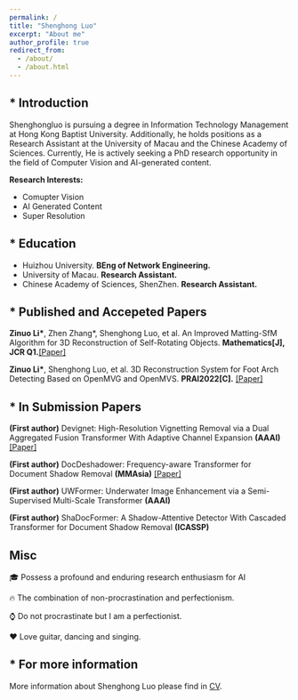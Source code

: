 ```yaml
---
permalink: /
title: "Shenghong Luo"
excerpt: "About me"
author_profile: true
redirect_from: 
  - /about/
  - /about.html
---
```

## * Introduction
Shenghongluo is pursuing a degree in Information Technology Management at Hong Kong Baptist University. Additionally, he holds positions as a Research Assistant at the University of Macau and the Chinese Academy of Sciences. Currently, He is actively seeking a PhD research opportunity in the field of Computer Vision and AI-generated content.

<b>Research Interests:</b>
* Comupter Vision
* AI Generated Content
* Super Resolution


## * Education
* Huizhou University. **BEng of Network Engineering.**
* University of Macau. **Research Assistant.**
* Chinese Academy of Sciences, ShenZhen. **Research Assistant.**


## * Published and Accepeted Papers
**Zinuo Li\***, Zhen Zhang\*, Shenghong Luo, et al. An Improved Matting-SfM Algorithm for 3D Reconstruction of Self-Rotating Objects. **Mathematics[J], JCR Q1.**<a href="https://doi.org/10.3390/math10162892">[Paper]</a>

**Zinuo Li\***, Shenghong Luo, et al. 3D Reconstruction System for Foot Arch Detecting Based on OpenMVG and OpenMVS. **PRAI2022[C].** <a href="https://ieeexplore.ieee.org/abstract/document/9904285">[Paper]</a>

## * In Submission Papers
**(First author)** Devignet: High-Resolution Vignetting Removal via a Dual Aggregated Fusion Transformer With Adaptive Channel Expansion **(AAAI)** <a href="https://arxiv.org/abs/2308.13739">[Paper]</a>

**(First author)** DocDeshadower: Frequency-aware Transformer for Document Shadow Removal **(MMAsia)** <a href="https://arxiv.org/abs/2307.15318">[Paper]</a>

**(First author)** UWFormer: Underwater Image Enhancement via a Semi-Supervised Multi-Scale Transformer **(AAAI)**

**(First author)** ShaDocFormer: A Shadow-Attentive Detector With Cascaded Transformer for Document Shadow Removal **(ICASSP)**
## Misc
🎓 Possess a profound and enduring research enthusiasm for AI

🔥 The combination of non-procrastination and perfectionism.

⌚️ Do not procrastinate but I am a perfectionist.

❤️ Love guitar, dancing and singing.

## * For more information
More information about Shenghong Luo please find in [CV](https://zinuoli.github.io/files/CV-Zinuo.pdf).

